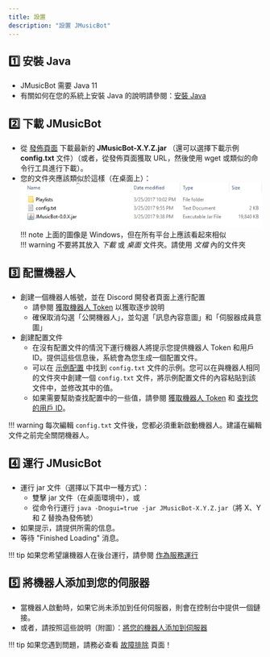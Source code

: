 ```yaml
---
title: 設置
description: "設置 JMusicBot"
---
```


## 1️⃣ 安裝 Java
* JMusicBot 需要 Java 11
* 有關如何在您的系統上安裝 Java 的說明請參閱：[安裝 Java](installing-java.md)

## 2️⃣ 下載 JMusicBot
* 從 [發佈頁面](https://github.com/AvianJay/MusicBot-zh_tw/releases/latest) 下載最新的 **JMusicBot-X.Y.Z.jar** （還可以選擇下載示例 **config.txt** 文件）（或者，從發佈頁面獲取 URL，然後使用 wget 或類似的命令行工具進行下載）。
* 您的文件夾應該類似於這樣（在桌面上）：  
![View](../assets/images/folder-view.png)
!!! note
    上面的圖像是 Windows，但在所有平台上應該看起來相似  
!!! warning
    不要將其放入 *下載* 或 *桌面* 文件夾。請使用 *文檔* 內的文件夾

## 3️⃣ 配置機器人
* 創建一個機器人帳號，並在 Discord 開發者頁面上進行配置
  * 請參閱 [獲取機器人 Token](getting-a-bot-token.md) 以獲取逐步說明
  * 確保取消勾選「公開機器人」，並勾選「訊息內容意圖」和「伺服器成員意圖」
* 創建配置文件
  * 在沒有配置文件的情況下運行機器人將提示您提供機器人 Token 和用戶 ID。提供這些信息後，系統會為您生成一個配置文件。
  * 可以在 [示例配置](config.md) 中找到 `config.txt` 文件的示例。您可以在與機器人相同的文件夾中創建一個 `config.txt` 文件，將示例配置文件的內容粘貼到該文件中，並修改其中的值。
  * 如果需要幫助查找配置中的一些值，請參閱 [獲取機器人 Token](getting-a-bot-token.md) 和 [查找您的用戶 ID](finding-your-user-id.md)。

!!! warning
    每次編輯 `config.txt` 文件後，您都必須重新啟動機器人。建議在編輯文件之前完全關閉機器人。

## 4️⃣ 運行 JMusicBot
* 運行 jar 文件（選擇以下其中一種方式）：
  * 雙擊 jar 文件（在桌面環境中），或
  * 從命令行運行 `java -Dnogui=true -jar JMusicBot-X.Y.Z.jar`（將 X、Y 和 Z 替換為發佈號）
* 如果提示，請提供所需的信息。
* 等待 "Finished Loading" 消息。

!!! tip
    如果您希望讓機器人在後台運行，請參閱 [作為服務運行](running-as-a-service.md)

## 5️⃣ 將機器人添加到您的伺服器
* 當機器人啟動時，如果它尚未添加到任何伺服器，則會在控制台中提供一個鏈接。
* 或者，請按照這些說明（附圖）：[將您的機器人添加到伺服器](adding-your-bot.md)

!!! tip
    如果您遇到問題，請務必查看 [故障排除](troubleshooting.md) 頁面！
